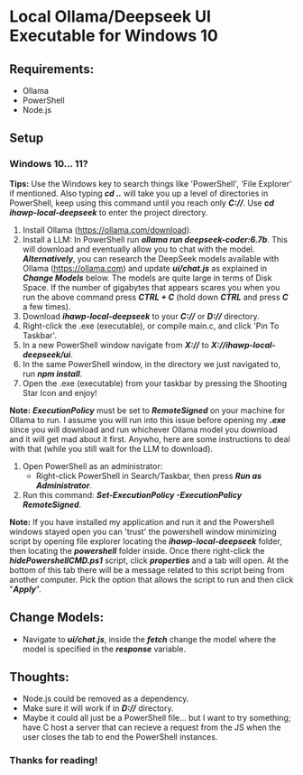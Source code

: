 # Local Ollama/Deepseek UI Executable for Windows 10

## Requirements:
+ Ollama
+ PowerShell
+ Node.js

## Setup

### Windows 10... 11?

**Tips:** Use the Windows key to search things like 'PowerShell', 'File Explorer' if mentioned. Also typing ***cd ..*** will take you up a level of directories in PowerShell, keep using this command until you reach only ***C://***. Use ***cd ihawp-local-deepseek*** to enter the project directory. 

1. Install Ollama (https://ollama.com/download).
  2. Install a LLM:
  In PowerShell run ***ollama run deepseek-coder:6.7b***. This will download and eventually allow you to chat with the model.
  ***Alternatively***, you can research the DeepSeek models available with Ollama (https://ollama.com) and update ***ui/chat.js*** as explained in ***Change Models*** below.
  The models are quite large in terms of Disk Space. If the number of gigabytes that appears scares you when you run the above command press ***CTRL + C*** (hold down ***CTRL*** and press ***C*** a few times).
3. Download ***ihawp-local-deepseek*** to your ***C://*** or ***D://*** directory.
4. Right-click the .exe (executable), or compile main.c, and click 'Pin To Taskbar'.
5. In a new PowerShell window navigate from ***X://*** to ***X://ihawp-local-deepseek/ui***.
6. In the same PowerShell window, in the directory we just navigated to, run ***npm install***.
7. Open the .exe (executable) from your taskbar by pressing the Shooting Star Icon and enjoy!

**Note:** ***ExecutionPolicy*** must be set to ***RemoteSigned*** on your machine for Ollama to run. I assume you will run into this issue before opening my ***.exe*** since you will download and run whichever Ollama model you download and it will get mad about it first. Anywho, here are some instructions to deal with that (while you still wait for the LLM to download).
1. Open PowerShell as an administrator:
   + Right-click PowerShell in Search/Taskbar, then press ***Run as Administrator***.
2. Run this command: ***Set-ExecutionPolicy -ExecutionPolicy RemoteSigned***.

**Note:** If you have installed my application and run it and the Powershell windows stayed open you can 'trust' the powershell window minimizing script by opening file explorer locating the ***ihawp-local-deepseek*** folder, then locating the ***powershell*** folder inside. Once there right-click the ***hidePowershellCMD.ps1*** script, click ***properties*** and a tab will open. At the bottom of this tab there will be a message related to this script being from another computer. Pick the option that allows the script to run and then click "***Apply***".

## Change Models:
+ Navigate to ***ui/chat.js***, inside the ***fetch*** change the model where the model is specified in the ***response*** variable.

## Thoughts:
+ Node.js could be removed as a dependency.
+ Make sure it will work if in ***D://*** directory.
+ Maybe it could all just be a PowerShell file... but I want to try something; have C host a server that can recieve a request from the JS when the user closes the tab to end the PowerShell instances.

### Thanks for reading!
